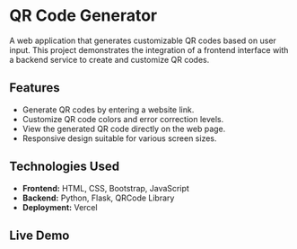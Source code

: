 # QR Code Generator

A web application that generates customizable QR codes based on user input. This project demonstrates the integration of a frontend interface with a backend service to create and customize QR codes.

## Features

- Generate QR codes by entering a website link.
- Customize QR code colors and error correction levels.
- View the generated QR code directly on the web page.
- Responsive design suitable for various screen sizes.

## Technologies Used

- **Frontend:** HTML, CSS, Bootstrap, JavaScript
- **Backend:** Python, Flask, QRCode Library
- **Deployment:** Vercel

## Live Demo


